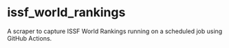 # issf_world_rankings
A scraper to capture ISSF World Rankings running on a scheduled job using GitHub Actions.
